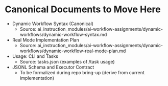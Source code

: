 # Canonical Documents to Move Here

- Dynamic Workflow Syntax (Canonical)
  - Source: ai_instruction_modules/ai-workflow-assignments/dynamic-workflows/dynamic-workflow-syntax.md
- Real Mode Implementation Plan
  - Source: ai_instruction_modules/ai-workflow-assignments/dynamic-workflows/dynamic-workflow-real-mode-plan.md
- Usage: CLI and Tasks
  - Source: tasks.json (examples of /task usage)
- JSONL Schema and Executor Contract
  - To be formalized during repo bring-up (derive from current implementation)
